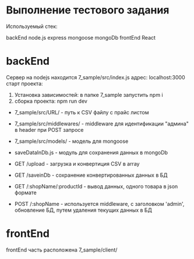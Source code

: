 # Выполнение тестового задания

Используемый стек:

backEnd
  node.js
  express
  mongoose
  mongoDb
frontEnd
  React

# backEnd
Сервер на nodejs находится 7_sample/src/index.js
адрес: localhost:3000
старт проекта: 
1. Установка зависимостей: в папке 7_sample запустить npm i
2. сборка проекта: npm run dev

* 7_sample/src/URL/ - путь к CSV файлу с прайс листом
* 7_sample/src/middlewares/ - middleware для идентификации "админа" в header при POST запросе
* 7_sample/src/models/ - модель для mongoose
* saveDataInDb.js - модуль для сохранения данных в mongoDb

* GET /upload - загрузка и конвертиция CSV в array
* GET /saveinDb - сохранение конвертированных данных в БД
* GET /:shopName/:productId - вывод данных, одного товара в json формате
* POST /:shopName - используется middleware, с заголовком 'admin', обновление БД, путем удаления текущих данных в БД

# frontEnd

frontEnd часть расположена 7_sample/client/
